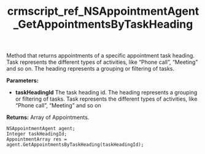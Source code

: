 ﻿---
title: crmscript_ref_NSAppointmentAgent_GetAppointmentsByTaskHeading
description: AppointmentArray GetAppointmentsByTaskHeading(Integer taskHeadingId)
intellisense: NSAppointmentAgent.GetAppointmentsByTaskHeading
keywords: NSAppointmentAgent,GetAppointmentsByTaskHeading
so.topic: reference
---

Method that returns appointments of a specific appointment task heading. Task represents the different types of activities, like “Phone call”, “Meeting” and so on. The heading represents a grouping or filtering of tasks.

**Parameters:**
 - **taskHeadingId** The task heading id. The heading represents a grouping or filtering of tasks. Task represents the different types of activities, like “Phone call”, “Meeting” and so on

**Returns:** Array of Appointments.

```crmscript
NSAppointmentAgent agent;
Integer taskHeadingId;
AppointmentArray res = agent.GetAppointmentsByTaskHeading(taskHeadingId);
```

